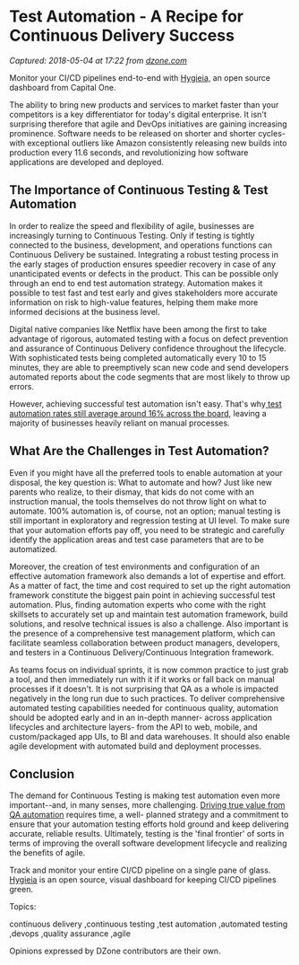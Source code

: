 # Test Automation - A Recipe for Continuous Delivery Success

_Captured: 2018-05-04 at 17:22 from [dzone.com](https://dzone.com/articles/test-automation-a-recipe-for-continuous-delivery-s?edition=376246&utm_source=Zone%20Newsletter&utm_medium=email&utm_campaign=devops%202018-05-04)_

Monitor your CI/CD pipelines end-to-end with [Hygieia,](https://dzone.com/go?i=283444&u=https%3A%2F%2Fcapital.one%2F2pPdVfl) an open source dashboard from Capital One.

The ability to bring new products and services to market faster than your competitors is a key differentiator for today's digital enterprise. It isn't surprising therefore that agile and DevOps initiatives are gaining increasing prominence. Software needs to be released on shorter and shorter cycles- with exceptional outliers like Amazon consistently releasing new builds into production every 11.6 seconds, and revolutionizing how software applications are developed and deployed.

## **The Importance of Continuous Testing & Test Automation**

In order to realize the speed and flexibility of agile, businesses are increasingly turning to Continuous Testing. Only if testing is tightly connected to the business, development, and operations functions can Continuous Delivery be sustained. Integrating a robust testing process in the early stages of production ensures speedier recovery in case of any unanticipated events or defects in the product. This can be possible only through an end to end test automation strategy. Automation makes it possible to test fast and test early and gives stakeholders more accurate information on risk to high-value features, helping them make more informed decisions at the business level.

Digital native companies like Netflix have been among the first to take advantage of rigorous, automated testing with a focus on defect prevention and assurance of Continuous Delivery confidence throughout the lifecycle. With sophisticated tests being completed automatically every 10 to 15 minutes, they are able to preemptively scan new code and send developers automated reports about the code segments that are most likely to throw up errors.

However, achieving successful test automation isn't easy. That's why[ test automation rates still average around 16% across the board](https://www.sogeti.com/globalassets/global/downloads/testing/wqr-2017-2018/wqr_2017_v9_secure.pdf), leaving a majority of businesses heavily reliant on manual processes.

## **What Are the Challenges in Test Automation?**

Even if you might have all the preferred tools to enable automation at your disposal, the key question is: What to automate and how? Just like new parents who realize, to their dismay, that kids do not come with an instruction manual, the tools themselves do not throw light on what to automate. 100% automation is, of course, not an option; manual testing is still important in exploratory and regression testing at UI level. To make sure that your automation efforts pay off, you need to be strategic and carefully identify the application areas and test case parameters that are to be automatized.

Moreover, the creation of test environments and configuration of an effective automation framework also demands a lot of expertise and effort. As a matter of fact, the time and cost required to set up the right automation framework constitute the biggest pain point in achieving successful test automation. Plus, finding automation experts who come with the right skillsets to accurately set up and maintain test automation framework, build solutions, and resolve technical issues is also a challenge. Also important is the presence of a comprehensive test management platform, which can facilitate seamless collaboration between product managers, developers, and testers in a Continuous Delivery/Continuous Integration framework.

As teams focus on individual sprints, it is now common practice to just grab a tool, and then immediately run with it if it works or fall back on manual processes if it doesn't. It is not surprising that QA as a whole is impacted negatively in the long run due to such practices. To deliver comprehensive automated testing capabilities needed for continuous quality, automation should be adopted early and in an in-depth manner- across application lifecycles and architecture layers- from the API to web, mobile, and custom/packaged app UIs, to BI and data warehouses. It should also enable agile development with automated build and deployment processes.

## **Conclusion**

The demand for Continuous Testing is making test automation even more important--and, in many senses, more challenging. [Driving true value from QA automation](http://testing.aspiresys.com/improve-test-automation-effectiveness-and-roi?utm_source=community-site&utm_medium=social&utm_campaign=2018_04_26-roi-testing-whitepaper&utm_content=dzone-post) requires time, a well- planned strategy and a commitment to ensure that your automation testing efforts hold ground and keep delivering accurate, reliable results. Ultimately, testing is the 'final frontier' of sorts in terms of improving the overall software development lifecycle and realizing the benefits of agile.

Track and monitor your entire CI/CD pipeline on a single pane of glass. [Hygieia](https://dzone.com/go?i=283445&u=https%3A%2F%2Fcapital.one%2F2E1Hb7J) is an open source, visual dashboard for keeping CI/CD pipelines green.

Topics:

continuous delivery ,continuous testing ,test automation ,automated testing ,devops ,quality assurance ,agile

Opinions expressed by DZone contributors are their own.
